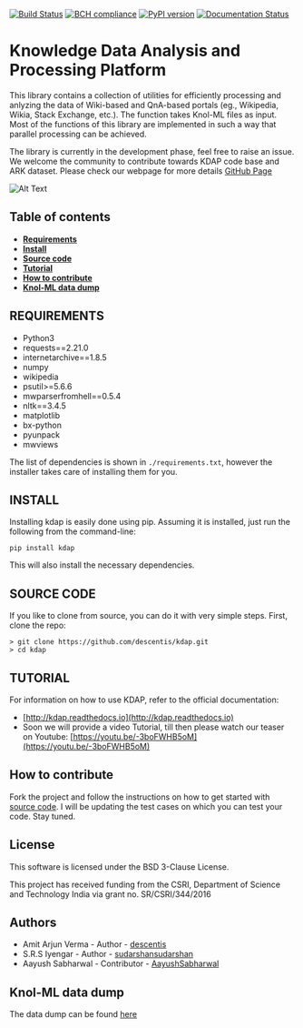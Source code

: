 [![Build Status](https://travis-ci.org/descentis/kdap.svg?branch=master)](https://travis-ci.org/descentis/kdap)
[![BCH compliance](https://bettercodehub.com/edge/badge/descentis/kdap?branch=master)](https://bettercodehub.com/)
[![PyPI version](https://badge.fury.io/py/kdap.svg)](https://badge.fury.io/py/kdap)
[![Documentation Status](https://readthedocs.org/projects/kdap/badge/?version=latest)](https://kdap.readthedocs.io/en/latest/?badge=latest)


# Knowledge Data Analysis and Processing Platform
This library contains a collection of utilities for efficiently processing and anlyzing the data of Wiki-based and QnA-based portals (eg., Wikipedia, Wikia, Stack Exchange, etc.). The function takes Knol-ML files as input. Most of the functions of this library are implemented in such a way that parallel processing can be achieved.

The library is currently in the development phase, feel free to raise an issue. We welcome the community to contribute towards KDAP code base and ARK dataset.
Please check our webpage for more details [GitHub Page](https://kdap.github.io/)


![Alt Text](https://github.com/descentis/kdap/blob/master/kdap_doc.gif)

## Table of contents
* **[Requirements](#requirements)**
* **[Install](#install)**
* **[Source code](#source-code)**
* **[Tutorial](#Tutorial)**
* **[How to contribute](#how-to-contribute)**
* **[Knol-ML data dump](#Knol-ML-data-dump)**


## REQUIREMENTS

- Python3
- requests==2.21.0
- internetarchive==1.8.5
- numpy
- wikipedia
- psutil>=5.6.6
- mwparserfromhell==0.5.4
- nltk==3.4.5
- matplotlib
- bx-python
- pyunpack
- mwviews

The list of dependencies is shown in `./requirements.txt`, however the installer takes care of installing them for you.

## INSTALL


Installing kdap is easily done using pip. Assuming it is installed, just run the following from the command-line:
```
pip install kdap
```
This will also install the necessary dependencies.

## SOURCE CODE

If you like to clone from source, you can do it with very simple steps.
First, clone the repo:

```
> git clone https://github.com/descentis/kdap.git
> cd kdap
```
## TUTORIAL
For information on how to use KDAP, refer to the official documentation:

- [http://kdap.readthedocs.io](http://kdap.readthedocs.io)
- Soon we will provide a video Tutorial, till then please watch our teaser on Youtube: [https://youtu.be/-3boFWHB5oM](https://youtu.be/-3boFWHB5oM)


## How to contribute
Fork the project and follow the instructions on how to get started with [source code](#source-code). I will be updating the test cases on which you can test your code. Stay tuned.


## License

This software is licensed under the BSD 3-Clause License.

This project has received funding from the CSRI, Department of Science and Technology India via grant no. SR/CSRI/344/2016

## Authors
+ Amit Arjun Verma - Author - [descentis](https://github.com/descentis)
+ S.R.S Iyengar - Author - [sudarshansudarshan](https://github.com/sudarshansudarshan)
+ Aayush Sabharwal - Contributor - [AayushSabharwal](https://github.com/AayushSabharwal)


## Knol-ML data dump

The data dump can be found [here](https://archive.org/details/KnolML)
